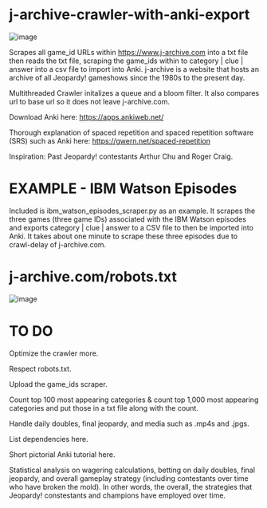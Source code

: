 # j-archive-crawler-with-anki-export
![image](https://github.com/BaileyPillon/j-archive-crawler-with-anki-export/assets/138253619/ddfb2aa9-f2dc-43d2-a1ff-7dc4327a4bbd)

Scrapes all game_id URLs within https://www.j-archive.com into a txt file then reads the txt file, scraping the game_ids within to category | clue | answer into a csv file to import into Anki. j-archive is a website that hosts an archive of all Jeopardy! gameshows since the 1980s to the present day.

Multithreaded Crawler initalizes a queue and a bloom filter. It also compares url to base url so it does not leave j-archive.com.

Download Anki here: https://apps.ankiweb.net/

Thorough explanation of spaced repetition and spaced repetition software (SRS) such as Anki here: https://gwern.net/spaced-repetition

Inspiration: Past Jeopardy! contestants Arthur Chu and Roger Craig.

# EXAMPLE - IBM Watson Episodes
Included is ibm_watson_episodes_scraper.py as an example. It scrapes the three games (three game IDs) associated with the IBM Watson episodes and exports category | clue | answer to a CSV file to then be imported into Anki. It takes about one minute to scrape these three episodes due to crawl-delay of j-archive.com.

# j-archive.com/robots.txt
![image](https://github.com/BaileyPillon/j-archive-crawler-with-anki-export/assets/138253619/c53678b8-2f2b-455e-a3da-6f48215bbf0b)

# TO DO
Optimize the crawler more.

Respect robots.txt.

Upload the game_ids scraper.

Count top 100 most appearing categories & count top 1,000 most appearing categories and put those in a txt file along with the count.

Handle daily doubles, final jeopardy, and media such as .mp4s and .jpgs.

List dependencies here.

Short pictorial Anki tutorial here.

Statistical analysis on wagering calculations, betting on daily doubles, final jeopardy, and overall gameplay strategy (including contestants over time who have broken the mold). In other words, the overall, the strategies that Jeopardy! constestants and champions have employed over time. 
